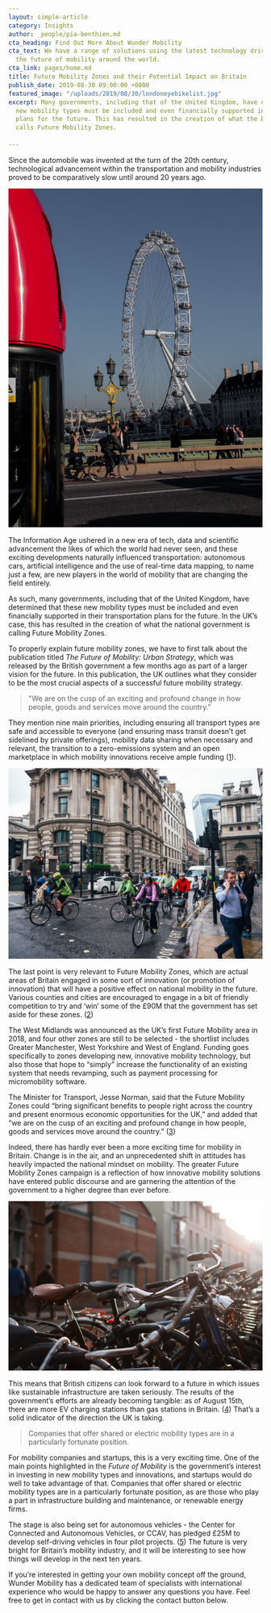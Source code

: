 ```yaml
---
layout: simple-article
category: Insights
author: _people/pia-benthien.md
cta_heading: Find Out More About Wunder Mobility
cta_text: We have a range of solutions using the latest technology driving forward
  the future of mobility around the world.
cta_link: pages/home.md
title: Future Mobility Zones and their Potential Impact on Britain
publish_date: 2019-08-30 09:00:00 +0000
featured_image: "/uploads/2019/08/30/londoneyebikelist.jpg"
excerpt: Many governments, including that of the United Kingdom, have determined that
  new mobility types must be included and even financially supported in their transportation
  plans for the future. This has resulted in the creation of what the British government
  calls Future Mobility Zones.

---
```

Since the automobile was invented at the turn of the 20th century, technological advancement within the transportation and mobility industries proved to be comparatively slow until around 20 years ago.

![A bicyclist and the London Eye in the background](/uploads/2019/08/30/londoneyebikebody.jpeg)

The Information Age ushered in a new era of tech, data and scientific advancement the likes of which the world had never seen, and these exciting developments naturally influenced transportation: autonomous cars, artificial intelligence and the use of real-time data mapping, to name just a few, are new players in the world of mobility that are changing the field entirely.

As such, many governments, including that of the United Kingdom, have determined that these new mobility types must be included and even financially supported in their transportation plans for the future. In the UK’s case, this has resulted in the creation of what the national government is calling Future Mobility Zones.

To properly explain future mobility zones, we have to first talk about the publication titled _The Future of Mobility: Urban Strategy_, which was released by the British government a few months ago as part of a larger vision for the future. In this publication, the UK outlines what they consider to be the most crucial aspects of a successful future mobility strategy.

> "We are on the cusp of an exciting and profound change in how people, goods and services move around the country.”

They mention nine main priorities, including ensuring all transport types are safe and accessible to everyone (and ensuring mass transit doesn’t get sidelined by private offerings), mobility data sharing when necessary and relevant, the transition to a zero-emissions system and an open marketplace in which mobility innovations receive ample funding ([1](https://www.gov.uk/government/publications/future-of-mobility-urban-strategy)).

![A large group of Bikes on the streets of London.](/uploads/2019/08/30/bikesonthestreetlondon.jpg)

The last point is very relevant to Future Mobility Zones, which are actual areas of Britain engaged in some sort of innovation (or promotion of innovation) that will have a positive effect on national mobility in the future. Various counties and cities are encouraged to engage in a bit of friendly competition to try and ‘win’ some of the £90M that the government has set aside for these zones. ([2](https://www.ciht.org.uk/news/urban-future-mobility-zones-to-launch/))

The West Midlands was announced as the UK’s first Future Mobility area in 2018, and four other zones are still to be selected - the shortlist includes Greater Manchester, West Yorkshire and West of England. Funding goes specifically to zones developing new, innovative mobility technology, but also those that hope to “simply” increase the functionality of an existing system that needs revamping, such as payment processing for micromobility software.

The Minister for Transport, Jesse Norman, said that the Future Mobility Zones could “bring significant benefits to people right across the country and present enormous economic opportunities for the UK,” and added that “we are on the cusp of an exciting and profound change in how people, goods and services move around the country.” ([3](https://www.intelligenttransport.com/transport-news/70145/uk-future-mobility-grand-challenge/))

Indeed, there has hardly ever been a more exciting time for mobility in Britain. Change is in the air, and an unprecedented shift in attitudes has heavily impacted the national mindset on mobility. The greater Future Mobility Zones campaign is a reflection of how innovative mobility solutions have entered public discourse and are garnering the attention of the government to a higher degree than ever before.

![Bicycles parked in Oxford, England.](/uploads/2019/08/30/englandbicycles.jpg)

This means that British citizens can look forward to a future in which issues like sustainable infrastructure are taken seriously. The results of the government’s efforts are already becoming tangible: as of August 15th, there are more EV charging stations than gas stations in Britain. ([4](https://www.electrive.com/2019/08/16/uk-electric-car-charging-stations-surpass-fuel-stations/)) That’s a solid indicator of the direction the UK is taking.

> Companies that offer shared or electric mobility types are in a particularly fortunate position.

For mobility companies and startups, this is a very exciting time. One of the main points highlighted in the _Future of Mobility_ is the government’s interest in investing in new mobility types and innovations, and startups would do well to take advantage of that. Companies that offer shared or electric mobility types are in a particularly fortunate position, as are those who play a part in infrastructure building and maintenance, or renewable energy firms.

The stage is also being set for autonomous vehicles - the Center for Connected and Autonomous Vehicles, or CCAV, has pledged £25M to develop self-driving vehicles in four pilot projects. ([5](https://www.gov.uk/government/news/25-million-boost-for-self-driving-technology-apply-for-funding)) The future is very bright for Britain’s mobility industry, and it will be interesting to see how things will develop in the next ten years.

If you’re interested in getting your own mobility concept off the ground, Wunder Mobility has a dedicated team of specialists with international experience who would be happy to answer any questions you have. Feel free to get in contact with us by clicking the contact button below.